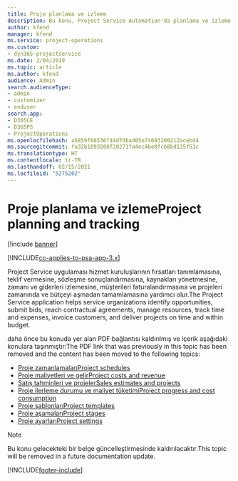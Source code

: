 ```yaml
---
title: Proje planlama ve izleme
description: Bu konu, Project Service Automation'da planlama ve izleme hakkında bilgilere bir bağlantı sağlar.
author: kfend
manager: kfend
ms.service: project-operations
ms.custom:
- dyn365-projectservice
ms.date: 2/04/2019
ms.topic: article
ms.author: kfend
audience: Admin
search.audienceType:
- admin
- customizer
- enduser
search.app:
- D365CE
- D365PS
- ProjectOperations
ms.openlocfilehash: a5859f66536f44d7dbad05e74693200212acebd4
ms.sourcegitcommit: fa32b1893286f20271fa4ec4be8fc68bd135f53c
ms.translationtype: HT
ms.contentlocale: tr-TR
ms.lasthandoff: 02/15/2021
ms.locfileid: "5275202"
---
```

# <a name="project-planning-and-tracking"></a><span data-ttu-id="94883-103">Proje planlama ve izleme</span><span class="sxs-lookup"><span data-stu-id="94883-103">Project planning and tracking</span></span>

[!include [banner](../../includes/psa-now-project-operations.md)]

[!INCLUDE[cc-applies-to-psa-app-3.x](../../includes/cc-applies-to-psa-app-3x.md)]

<span data-ttu-id="94883-104">Project Service uygulaması hizmet kuruluşlarının fırsatları tanımlamasına, teklif vermesine, sözleşme sonuçlandırmasına, kaynakları yönetmesine, zamanı ve giderleri izlemesine, müşterileri faturalandırmasına ve projeleri zamanında ve bütçeyi aşmadan tamamlamasına yardımcı olur.</span><span class="sxs-lookup"><span data-stu-id="94883-104">The Project Service application helps service organizations identify opportunities, submit bids, reach contractual agreements, manage resources, track time and expenses, invoice customers, and deliver projects on time and within budget.</span></span> 

<span data-ttu-id="94883-105">daha önce bu konuda yer alan PDF bağlantısı kaldırılmış ve içerik aşağıdaki konulara taşınmıştır:</span><span class="sxs-lookup"><span data-stu-id="94883-105">The PDF link that was previously in this topic has been removed and the content has been moved to the following topics:</span></span>

- [<span data-ttu-id="94883-106">Proje zamanlamaları</span><span class="sxs-lookup"><span data-stu-id="94883-106">Project schedules</span></span>](../project-creating.md)
- [<span data-ttu-id="94883-107">Proje maliyetleri ve gelir</span><span class="sxs-lookup"><span data-stu-id="94883-107">Project costs and revenue</span></span>](../project-estimating.md)
- [<span data-ttu-id="94883-108">Satış tahminleri ve projeler</span><span class="sxs-lookup"><span data-stu-id="94883-108">Sales estimates and projects</span></span>](../project-leveraging.md)
- [<span data-ttu-id="94883-109">Proje ilerleme durumu ve maliyet tüketimi</span><span class="sxs-lookup"><span data-stu-id="94883-109">Project progress and cost consumption</span></span>](../project-tracking.md)
- [<span data-ttu-id="94883-110">Proje şablonları</span><span class="sxs-lookup"><span data-stu-id="94883-110">Project templates</span></span>](../project-templates.md)
- [<span data-ttu-id="94883-111">Proje aşamaları</span><span class="sxs-lookup"><span data-stu-id="94883-111">Project stages</span></span>](../project-stages.md)
- [<span data-ttu-id="94883-112">Proje ayarları</span><span class="sxs-lookup"><span data-stu-id="94883-112">Project settings</span></span>](../project-settings.md)

> [!NOTE]
> <span data-ttu-id="94883-113">Bu konu gelecekteki bir belge güncelleştirmesinde kaldırılacaktır.</span><span class="sxs-lookup"><span data-stu-id="94883-113">This topic will be removed in a future documentation update.</span></span> 


[!INCLUDE[footer-include](../../includes/footer-banner.md)]
